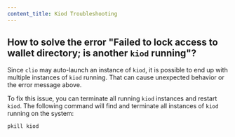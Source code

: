```yaml
---
content_title: Kiod Troubleshooting
---
```


## How to solve the error "Failed to lock access to wallet directory; is another `kiod` running"?

Since `clio` may auto-launch an instance of `kiod`, it is possible to end up with multiple instances of `kiod` running. That can cause unexpected behavior or the error message above.

To fix this issue, you can terminate all running `kiod` instances and restart `kiod`. The following command will find and terminate all instances of `kiod` running on the system:

```sh
pkill kiod
```
